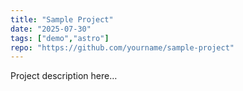 ```yaml
---
title: "Sample Project"
date: "2025-07-30"
tags: ["demo","astro"]
repo: "https://github.com/yourname/sample-project"
---
```

Project description here…
